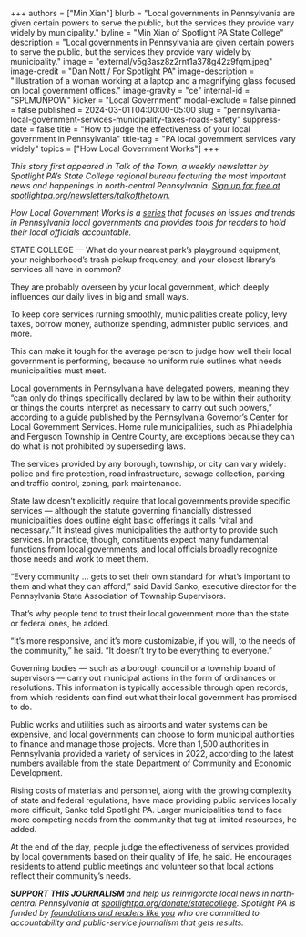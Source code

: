 +++
authors = ["Min Xian"]
blurb = "Local governments in Pennsylvania are given certain powers to serve the public, but the services they provide vary widely by municipality."
byline = "Min Xian of Spotlight PA State College"
description = "Local governments in Pennsylvania are given certain powers to serve the public, but the services they provide vary widely by municipality."
image = "external/v5g3asz8z2rnt1a378g42z9fqm.jpeg"
image-credit = "Dan Nott / For Spotlight PA"
image-description = "Illustration of a woman working at a laptop and a magnifying glass focused on local government offices."
image-gravity = "ce"
internal-id = "SPLMUNPOW"
kicker = "Local Government"
modal-exclude = false
pinned = false
published = 2024-03-01T04:00:00-05:00
slug = "pennsylvania-local-government-services-municipality-taxes-roads-safety"
suppress-date = false
title = "How to judge the effectiveness of your local government in Pennsylvania"
title-tag = "PA local government services vary widely"
topics = ["How Local Government Works"]
+++

<em>This story first appeared in Talk of the Town, a weekly newsletter by Spotlight PA’s State College regional bureau featuring the most important news and happenings in north-central Pennsylvania. </em><a href="https://www.spotlightpa.org/newsletters/talkofthetown"><em>Sign up for free at spotlightpa.org/newsletters/talkofthetown. </em></a><em></em>

<em>How Local Government Works is a </em><a href="https://www.spotlightpa.org/topics/how-local-government-works/"><em>series</em></a><em> that focuses on issues and trends in Pennsylvania local governments and provides tools for readers to hold their local officials accountable.</em>

STATE COLLEGE — What do your nearest park’s playground equipment, your neighborhood’s trash pickup frequency, and your closest library’s services all have in common?

They are probably overseen by your local government, which deeply influences our daily lives in big and small ways.

To keep core services running smoothly, municipalities create policy, levy taxes, borrow money, authorize spending, administer public services, and more.

This can make it tough for the average person to judge how well their local government is performing, because no uniform rule outlines what needs municipalities must meet.

<script src="https://www.spotlightpa.org/embed.js" async></script><div data-spl-embed-version="1" data-spl-src="https://www.spotlightpa.org/embeds/newsletter/?cta=Sign%20up%20for%20our%20new%20regional%20newsletter%2C%20%3Cb%3ETalk%20of%20the%20Town%3C%2Fb%3E%2C%20and%20get%20all%20the%20news%20and%20notes%20from%20State%20College%20and%20north-central%20PA.&button=Sign%20Up%20Now&preselect=state_college&eyebrow=DON'T%20MISS%20A%20BEAT"></div>

Local governments in Pennsylvania have delegated powers, meaning they “can only do things specifically declared by law to be within their authority, or things the courts interpret as necessary to carry out such powers,” according to a guide published by the Pennsylvania Governor’s Center for Local Government Services. Home rule municipalities, such as Philadelphia and Ferguson Township in Centre County, are exceptions because they can do what is not prohibited by superseding laws.

The services provided by any borough, township, or city can vary widely: police and fire protection, road infrastructure, sewage collection, parking and traffic control, zoning, park maintenance.

State law doesn’t explicitly require that local governments provide specific services — although the statute governing financially distressed municipalities does outline eight basic offerings it calls “vital and necessary.” It instead gives municipalities the authority to provide such services. In practice, though, constituents expect many fundamental functions from local governments, and local officials broadly recognize those needs and work to meet them.

“Every community … gets to set their own standard for what’s important to them and what they can afford,” said David Sanko, executive director for the Pennsylvania State Association of Township Supervisors.

That’s why people tend to trust their local government more than the state or federal ones, he added.

“It’s more responsive, and it’s more customizable, if you will, to the needs of the community,” he said. “It doesn’t try to be everything to everyone.”

Governing bodies — such as a borough council or a township board of supervisors — carry out municipal actions in the form of ordinances or resolutions. This information is typically accessible through open records, from which residents can find out what their local government has promised to do.

Public works and utilities such as airports and water systems can be expensive, and local governments can choose to form municipal authorities to finance and manage those projects. More than 1,500 authorities in Pennsylvania provided a variety of services in 2022, according to the latest numbers available from the state Department of Community and Economic Development.

<script src="https://www.spotlightpa.org/embed.js" async></script><div data-spl-embed-version="1" data-spl-src="https://www.spotlightpa.org/embeds/tips/?tip_text=Do%20you%20have%20a%20tip%20about%20Penn%20State%3F%20We%20want%20to%20hear%20from%20you."></div>

Rising costs of materials and personnel, along with the growing complexity of state and federal regulations, have made providing public services locally more difficult, Sanko told Spotlight PA. Larger municipalities tend to face more competing needs from the community that tug at limited resources, he added.

At the end of the day, people judge the effectiveness of services provided by local governments based on their quality of life, he said. He encourages residents to attend public meetings and volunteer so that local actions reflect their community’s needs.

<strong><em>SUPPORT THIS JOURNALISM </em></strong><em>and help us reinvigorate local news in north-central Pennsylvania at </em><a href="http://spotlightpa.org/donate/statecollege"><em>spotlightpa.org/donate/statecollege</em></a><em>. Spotlight PA is funded by </em><a href="https://www.spotlightpa.org/support"><em>foundations and readers like you</em></a><em> who are committed to accountability and public-service journalism that gets results.</em>

